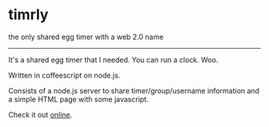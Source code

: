 # timrly

the only shared egg timer with a web 2.0 name

--------

It's a shared egg timer that I needed. You can run a clock. Woo.

Written in coffeescript on node.js.

Consists of a node.js server to share timer/group/username information
and a simple HTML page with some javascript.

Check it out [online](http://timrly.herokuapp.com).
